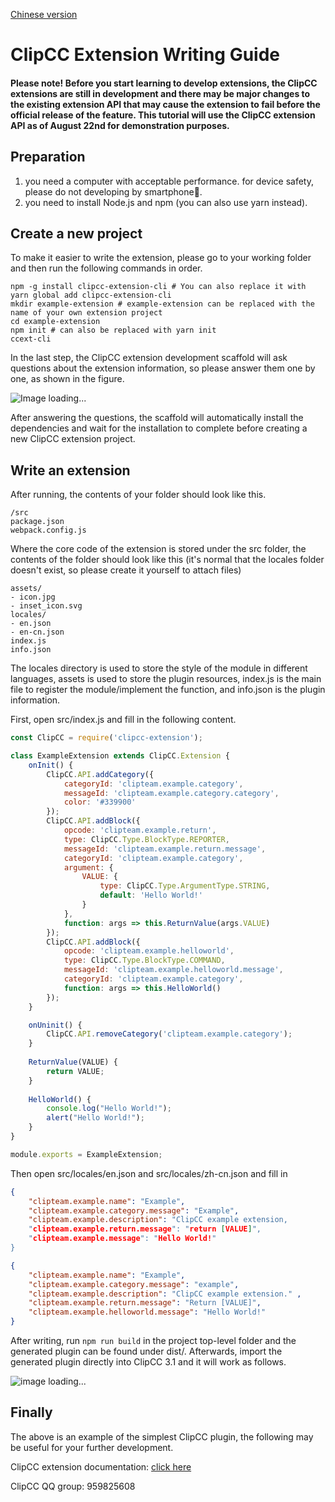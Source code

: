 [Chinese version](https://github.com/Clipteam/clipcc-extension/blob/master/README_CN.md)
# ClipCC Extension Writing Guide

#### Please note! Before you start learning to develop extensions, the ClipCC extensions **are still in development** and there may be major changes to the existing extension API that may cause the extension to fail before the official release of the feature. This tutorial will use the ClipCC extension API as of August 22nd for demonstration purposes.

## Preparation

1. you need a computer with acceptable performance. for device safety, please do not developing by smartphone🤔.
2. you need to install Node.js and npm (you can also use yarn instead).

## Create a new project

To make it easier to write the extension, please go to your working folder and then run the following commands in order.

```shell
npm -g install clipcc-extension-cli # You can also replace it with yarn global add clipcc-extension-cli
mkdir example-extension # example-extension can be replaced with the name of your own extension project
cd example-extension
npm init # can also be replaced with yarn init
ccext-cli
```

In the last step, the ClipCC extension development scaffold will ask questions about the extension information, so please answer them one by one, as shown in the figure.

![Image loading...](https://s3.jpg.cm/2021/08/22/IbEeHG.png)

After answering the questions, the scaffold will automatically install the dependencies and wait for the installation to complete before creating a new ClipCC extension project.

## Write an extension

After running, the contents of your folder should look like this.

```
/src
package.json
webpack.config.js
```

Where the core code of the extension is stored under the src folder, the contents of the folder should look like this (it's normal that the locales folder doesn't exist, so please create it yourself to attach files)

```
assets/
- icon.jpg
- inset_icon.svg
locales/
- en.json
- en-cn.json
index.js
info.json
```

The locales directory is used to store the style of the module in different languages, assets is used to store the plugin resources, index.js is the main file to register the module/implement the function, and info.json is the plugin information.

First, open src/index.js and fill in the following content.

```javascript
const ClipCC = require('clipcc-extension');

class ExampleExtension extends ClipCC.Extension {
    onInit() {
        ClipCC.API.addCategory({
            categoryId: 'clipteam.example.category',
            messageId: 'clipteam.example.category.category',
            color: '#339900'
        });
        ClipCC.API.addBlock({
            opcode: 'clipteam.example.return',
            type: ClipCC.Type.BlockType.REPORTER,
            messageId: 'clipteam.example.return.message',
            categoryId: 'clipteam.example.category',
            argument: {
                VALUE: {
                    type: ClipCC.Type.ArgumentType.STRING,
                    default: 'Hello World!'
                }
            },
            function: args => this.ReturnValue(args.VALUE)
        });
        ClipCC.API.addBlock({
            opcode: 'clipteam.example.helloworld',
            type: ClipCC.Type.BlockType.COMMAND,
            messageId: 'clipteam.example.helloworld.message',
            categoryId: 'clipteam.example.category',
            function: args => this.HelloWorld()
        });
    }

    onUninit() {
        ClipCC.API.removeCategory('clipteam.example.category');
    }
    
    ReturnValue(VALUE) {
        return VALUE;
    }
    
    HelloWorld() {
        console.log("Hello World!");
        alert("Hello World!");
    }
}

module.exports = ExampleExtension;
```

Then open src/locales/en.json and src/locales/zh-cn.json and fill in

```json
{
    "clipteam.example.name": "Example",
    "clipteam.example.category.message": "Example",
    "clipteam.example.description": "ClipCC example extension,
    "clipteam.example.return.message": "return [VALUE]",
    "clipteam.example.message": "Hello World!"
}

```

```json
{
    "clipteam.example.name": "Example",
    "clipteam.example.category.message": "example",
    "clipteam.example.description": "ClipCC example extension." ,
    "clipteam.example.return.message": "Return [VALUE]",
    "clipteam.example.helloworld.message": "Hello World!"
}

```

After writing, run ``npm run build`` in the project top-level folder and the generated plugin can be found under dist/. Afterwards, import the generated plugin directly into ClipCC 3.1 and it will work as follows.

![image loading...](https://s3.jpg.cm/2021/08/22/IbEuKQ.png)

## Finally

The above is an example of the simplest ClipCC plugin, the following may be useful for your further development.

ClipCC extension documentation: [click here](https://clipteam.github.io/clipcc-extension/)

ClipCC QQ group: 959825608
